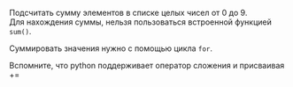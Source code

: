 Подсчитать сумму элементов в списке целых чисел от 0 до 9.  
Для нахождения суммы, нельзя пользоваться встроенной функцией `sum()`.  

Суммировать значения нужно с помощью цикла `for`.

<div class="hint">
Вспомните, что python поддерживает оператор сложения и присваивая +=
</div>
